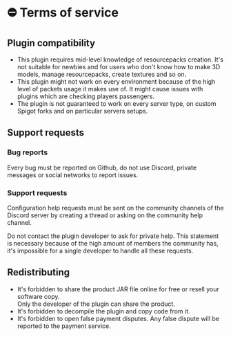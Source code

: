 # ⛔ Terms of service

## Plugin compatibility

* This plugin requires mid-level knowledge of resourcepacks creation. It's not suitable for newbies and for users who don't know how to make 3D models, manage resourcepacks, create textures and so on.
* This plugin might not work on every environment because of the high level of packets usage it makes use of. It might cause issues with plugins which are checking players passengers.
* The plugin is not guaranteed to work on every server type, on custom Spigot forks and on particular servers setups.

## Support requests

### Bug reports

Every bug must be reported on Github, do not use Discord, private messages or social networks to report issues.

### Support requests

Configuration help requests must be sent on the community channels of the Discord server by creating a thread or asking on the community help channel.

Do not contact the plugin developer to ask for private help. This statement is necessary because of the high amount of members the community has, it's impossible for a single developer to handle all these requests.

## Redistributing

* It's forbidden to share the product JAR file online for free or resell your software copy.\
  Only the developer of the plugin can share the product.
* It's forbidden to decompile the plugin and copy code from it.
* It's forbidden to open false payment disputes. Any false dispute will be reported to the payment service.
